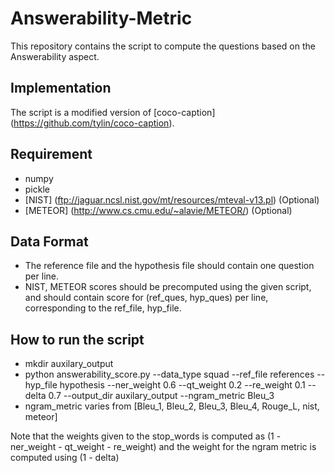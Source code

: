 # Answerability-Metric
This repository contains the script to compute the questions based on the Answerability aspect. 

## Implementation
The script is a modified version of [coco-caption] (https://github.com/tylin/coco-caption).

## Requirement
* numpy
* pickle
* [NIST] (ftp://jaguar.ncsl.nist.gov/mt/resources/mteval-v13.pl) (Optional)
* [METEOR] (http://www.cs.cmu.edu/~alavie/METEOR/) (Optional)

## Data Format
* The reference file and the hypothesis file should contain one question per line.
* NIST, METEOR scores should be precomputed using the given script, and should contain score for (ref_ques, hyp_ques) per line, corresponding to the ref_file, hyp_file.

## How to run the script
* mkdir auxilary_output
* python answerability_score.py --data_type squad --ref_file references --hyp_file hypothesis --ner_weight 0.6 --qt_weight 0.2 --re_weight 0.1 --delta 0.7 --output_dir auxilary_output --ngram_metric Bleu_3
* ngram_metric varies from [Bleu_1, Bleu_2, Bleu_3, Bleu_4, Rouge_L, nist, meteor]

Note that the weights given to the stop_words is computed as (1 - ner_weight - qt_weight - re_weight) and the weight for the ngram metric is computed using (1 - delta)
